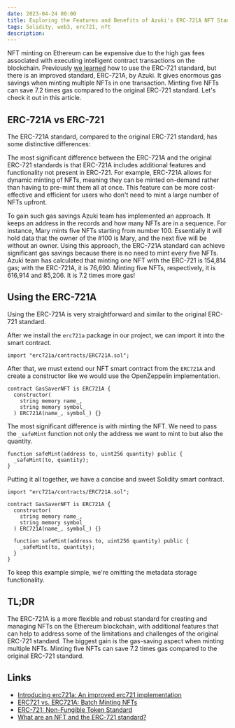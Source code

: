 ```yaml
---
date: 2023-04-24 00:00
title: Exploring the Features and Benefits of Azuki's ERC-721A NFT Standard
tags: Solidity, web3, erc721, nft
description:
---
```


NFT minting on Ethereum can be expensive due to the high gas fees associated with executing intelligent contract transactions on the blockchain. Previously [we learned](https://kristaps.me/blog/solidity-erc-721/) how to use the ERC-721 standard, but there is an improved standard, ERC-721A, by Azuki. It gives enormous gas savings when minting multiple NFTs in one transaction. Minting five NFTs can save 7.2 times gas compared to the original ERC-721 standard. Let's check it out in this article.

## ERC-721A vs ERC-721

The ERC-721A standard, compared to the original ERC-721 standard, has some distinctive differences:

The most significant difference between the ERC-721A and the original ERC-721 standards is that ERC-721A includes additional features and functionality not present in ERC-721. For example, ERC-721A allows for dynamic minting of NFTs, meaning they can be minted on-demand rather than having to pre-mint them all at once. This feature can be more cost-effective and efficient for users who don't need to mint a large number of NFTs upfront.

To gain such gas savings Azuki team has implemented an approach. It keeps an address in the records and how many NFTs are in a sequence. For instance, Mary mints five NFTs starting from number 100. Essentially it will hold data that the owner of the #100 is Mary, and the next five will be without an owner. Using this approach, the ERC-721A standard can achieve significant gas savings because there is no need to mint every five NFTs. Azuki team has calculated that minting one NFT with the ERC-721 is 154,814 gas; with the ERC-721A, it is 76,690. Minting five NFTs, respectively, it is 616,914 and 85,206. It is 7.2 times more gas!

## Using the ERC-721A

Using the ERC-721A is very straightforward and similar to the original ERC-721 standard.

After we install the `erc721a` package in our project, we can import it into the smart contract.

```solidity
import "erc721a/contracts/ERC721A.sol";
```

After that, we must extend our NFT smart contract from the `ERC721A` and create a constructor like we would use the OpenZeppelin implementation.

```solidity
contract GasSaverNFT is ERC721A {
  constructor(
    string memory name_,
    string memory symbol_
  ) ERC721A(name_, symbol_) {}
```

The most significant difference is with minting the NFT. We need to pass the `_safeMint` function not only the address we want to mint to but also the quantity.

```solidity
function safeMint(address to, uint256 quantity) public {
  _safeMint(to, quantity);
}
```

Putting it all together, we have a concise and sweet Solidity smart contract.

```solidity
import "erc721a/contracts/ERC721A.sol";

contract GasSaverNFT is ERC721A {
  constructor(
    string memory name_,
    string memory symbol_
  ) ERC721A(name_, symbol_) {}

  function safeMint(address to, uint256 quantity) public {
    _safeMint(to, quantity);
  }
}
```

To keep this example simple, we're omitting the metadata storage functionality.

## TL;DR

The ERC-721A is a more flexible and robust standard for creating and managing NFTs on the Ethereum blockchain, with additional features that can help to address some of the limitations and challenges of the original ERC-721 standard. The biggest gain is the gas-saving aspect when minting multiple NFTs. Minting five NFTs can save 7.2 times gas compared to the original ERC-721 standard.

## Links

- [Introducing erc721a: An improved erc721 implementation](https://www.azuki.com/erc721a)
- [ERC721 vs. ERC721A: Batch Minting NFTs](https://www.alchemy.com/blog/erc721-vs-erc721a-batch-minting-nfts)
- [ERC-721: Non-Fungible Token Standard](https://eips.ethereum.org/EIPS/eip-721)
- [What are an NFT and the ERC-721 standard?](https://kristaps.me/blog/solidity-erc-721/)
